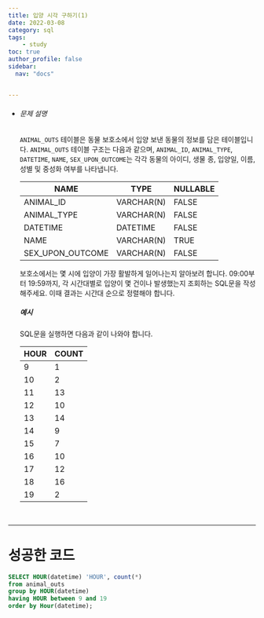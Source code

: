 ```yaml
---
title: 입양 시각 구하기(1)
date: 2022-03-08
category: sql
tags:
    - study
toc: true
author_profile: false
sidebar:
  nav: "docs"


---
```


- ###### 문제 설명

  `ANIMAL_OUTS` 테이블은 동물 보호소에서 입양 보낸 동물의 정보를 담은 테이블입니다. `ANIMAL_OUTS` 테이블 구조는 다음과 같으며, `ANIMAL_ID`, `ANIMAL_TYPE`, `DATETIME`, `NAME`, `SEX_UPON_OUTCOME`는 각각 동물의 아이디, 생물 종, 입양일, 이름, 성별 및 중성화 여부를 나타냅니다.

  | NAME             | TYPE       | NULLABLE |
  | ---------------- | ---------- | -------- |
  | ANIMAL_ID        | VARCHAR(N) | FALSE    |
  | ANIMAL_TYPE      | VARCHAR(N) | FALSE    |
  | DATETIME         | DATETIME   | FALSE    |
  | NAME             | VARCHAR(N) | TRUE     |
  | SEX_UPON_OUTCOME | VARCHAR(N) | FALSE    |

  보호소에서는 몇 시에 입양이 가장 활발하게 일어나는지 알아보려 합니다. 09:00부터 19:59까지, 각 시간대별로 입양이 몇 건이나 발생했는지 조회하는 SQL문을 작성해주세요. 이때 결과는 시간대 순으로 정렬해야 합니다.

  ##### 예시

  SQL문을 실행하면 다음과 같이 나와야 합니다.

  | HOUR | COUNT |
  | ---- | ----- |
  | 9    | 1     |
  | 10   | 2     |
  | 11   | 13    |
  | 12   | 10    |
  | 13   | 14    |
  | 14   | 9     |
  | 15   | 7     |
  | 16   | 10    |
  | 17   | 12    |
  | 18   | 16    |
  | 19   | 2     |

  ​

------

# 성공한 코드

```sql
SELECT HOUR(datetime) 'HOUR', count(*)
from animal_outs
group by HOUR(datetime)
having HOUR between 9 and 19
order by Hour(datetime);
```

